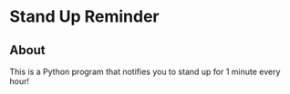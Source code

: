# Stand Up Reminder

## About

This is a Python program that notifies you to stand up for 1 minute every hour!
